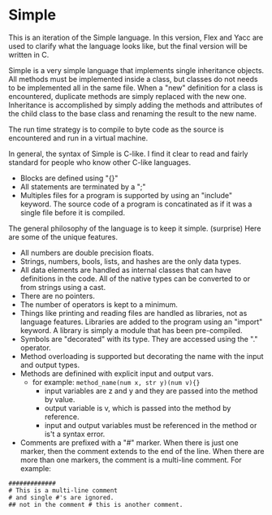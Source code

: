 # Simple
This is an iteration of the Simple language. In this version, Flex and Yacc are used to clarify what the language looks like, but the final version will be written in C.

Simple is a very simple language that implements single inheritance objects. All methods must be implemented inside a class, but classes do not needs to be implemented all in the same file. When a "new" definition for a class is encountered, duplicate methods are simply replaced with the new one. Inheritance is accomplished by simply adding the methods and attributes of the child class to the base class and renaming the result to the new name. 

The run time strategy is to compile to byte code as the source is encountered and run in a virtual machine.

In general, the syntax of Simple is C-like. I find it clear to read and fairly standard for people who know other C-like languages.
* Blocks are defined using "{}"
* All statements are terminated by a ";"
* Multiples files for a program is supported by using an "include" keyword. The source code of a program is concatinated as if it was a single file before it is compiled.

The general philosophy of the language is to keep it simple. (surprise) Here are some of the unique features.
* All numbers are double precision floats.
* Strings, numbers, bools, lists, and hashes are the only data types. 
* All data elements are handled as internal classes that can have definitions in the code. All of the native types can be converted to or from strings using a cast. 
* There are no pointers.
* The number of operators is kept to a minimum.
* Things like printing and reading files are handled as libraries, not as language features. Libraries are added to the program using an "import" keyword. A library is simply a module that has been pre-compiled.
* Symbols are "decorated" with its type. They are accessed using the "." operator. 
* Method overloading is supported but decorating the name with the input and output types.
* Methods are definined with explicit input and output vars. 
  * for example: ```method_name(num x, str y)(num v){}```
    * input variables are z and y and they are passed into the method by value.
    * output variable is v, which is passed into the method by reference. 
    * input and output variables must be referenced in the method or is't a syntax error.
* Comments are prefixed with a "#" marker. When there is just one marker, then the comment extends to the end of the line. When there are more than one markers, the comment is a multi-line comment. For example:
```
#############
# This is a multi-line comment
# and single #'s are ignored.
## not in the comment # this is another comment.
```
